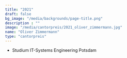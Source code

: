 ```yaml
---
title: "2021"
draft: false
bg_image: "/media/backgrounds/page-title.png"
description : ""
image: "/media/cantorpreis/2021_oliver_zimmermann.jpg"
name: "Oliver Zimmermann"
type: "cantorpreis"
---
```


- Studium IT-Systems Engineering Potsdam
